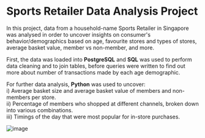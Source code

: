 # Sports Retailer Data Analysis Project
In this project, data from a household-name Sports Retailer in Singapore was analysed in order to uncover insights on consumer's behavior/demographics based on age, favourite stores and types of stores, average basket value, member vs non-member, and more. 

First, the data was loaded into <b>PostgreSQL</b> and <b>SQL</b> was used to perform data cleaning and to join tables, before queries were written to find out more about number of transactions made by each age demographic.

For further data analysis, <b>Python</b> was used to uncover:<br>
i) Average basket size and average basket value of members and non-members per store. <br>
ii) Percentage of members who shopped at different channels, broken down into various combinations. <br>
iii) Timings of the day that were most popular for in-store purchases.
<br>

![image](https://github.com/Montichiari/Sports-Retailer-Project/assets/124030799/1ee5445d-778f-4953-9339-88abaa3de53c)

